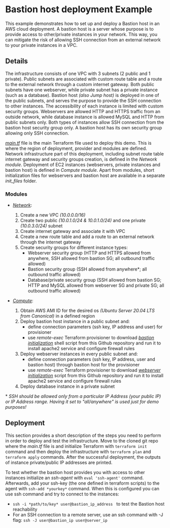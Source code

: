 # Bastion host deployment Example
This example demonstrates how to set up and deploy a Bastion host in an AWS cloud deployment. A bastion host is a server whose purpose is to provide access to other/private instances in your network. This way, you can mitigate the risk of allowing SSH connection from an external network to your private instances in a VPC. 

## Details
The infrastructure consists of one VPC with 3 subnets (2 public and 1 private). Public subnets are associated with custom route table and a route to the external network through a custom internet gateway. Both public subnets have one webserver, while private subnet has a private instance (such as a database). Bastion host *(also Jump host)* is deployed in one of the public subnets, and serves the purpose to provide the SSH connection to other instances. The accessibility of each instance is limited with custom security groups. Webservers are allowed HTTP and HTTPS traffic from an outside network, while database instance is allowed MySQL and HTTP from public subnets only. Both types of instances allow SSH connection from the bastion host security group only. A bastion host has its own security group allowing only SSH connection.

[*main.tf*](https://github.com/MihaMarkocic/cloudservices/blob/master/AWS/bastion_host/main.tf) file is the main Terraform file used to deploy this demo. This is where the region of deployment, provider and modules are defined. Network infrastructure part of this deployment, including subnet route table internet gateway and security groups creation, is defined in the *Network module*. Deployment of EC2 instances (webservers, private instances and bastion host) is defined in *Compute module*. Apart from modules, short initialization files for webservers and bastion host are available in a separate *init_files* folder.

### Modules
- [*Network*](https://github.com/MihaMarkocic/cloudservices/tree/master/AWS/bastion_host/modules/network):
    1. Create a new VPC *(10.0.0.0/16)*
    2. Create two public *(10.0.1.0/24 & 10.0.1.0/24)* and one private *(10.0.3.0/24)* subnet
    3. Create internet gateway and associate it with VPC
    4. Create a new route table and add a route to an external network through the internet gateway
    5. Create security groups for different instance types: 
        - Webserver security group (HTTP and HTTPS allowed from anywhere, SSH allowed from bastion SG; all outbound traffic allowed)
        - Bastion security group (SSH allowed from anywhere*; all outbound traffic allowed)
        - Database/private security group (SSH allowed from bastion SG; HTTP and MySQL allowed from webserver SG and private SG; all outbound traffic allowed)


- [*Compute*](https://github.com/MihaMarkocic/cloudservices/tree/master/AWS/bastion_host/modules/compute):
    1. Obtain AWS AMI ID for the desired os *(Ubuntu Server 20.04 LTS from Canonical)* in a defined region
    2. Deploy bastion host instance in a public subnet and:
        - define connection parameters (ssh key, IP address and user) for provisioner
        - use *remote-exec* Terraform provisioner to download [*bastion initialization*](https://github.com/MihaMarkocic/cloudservices/blob/master/AWS/bastion_host/init_files/bastion_init.sh) shell script from this Github repository and run it to install apache2 service and configure firewall rules 
    2. Deploy webserver instances in every public subnet and:
        - define connection parameters (ssh key, IP address, user and bastion host) through bastion host for the provisioner
        - use *remote-exec* Terraform provisioner to download [*webserver initialization*](https://github.com/MihaMarkocic/cloudservices/blob/master/AWS/bastion_host/init_files/webserver_init.sh) script from this Github repository and run it to install apache2 service and configure firewall rules
    3. Deploy database instance in a private subnet

\* *SSH should be allowed only from a particular IP Address (your public IP) or IP Address range. Having it set to "all/anywhere" is used just for demo purposes!*

## Deployment
This section provides a short description of the steps you need to perform in order to deploy and test the infrastructure. Move to the cloned git repo where the *main.tf* file is and initialize Terraform with `terraform init` command and then deploy the infrastructure with `terraform plan` and `terraform apply` commands. After the successful deployment, the outputs of instance private/public IP addresses are printed.

To test whether the bastion host provides you with access to other instances initialize an *ssh-agent* with `eval 'ssh-agent'` command. Afterwards, add your ssh-key (the one defined in terraform scripts) to the agent with `ssh-add *yourkey*` command. When this is configured you can use ssh command and try to connect to the instances:
- `ssh -i *path/to/key* user@bastion_ip_address ` to test the Bastion host reachability
- For an SSH connection to a remote server, use an ssh command with -J flag: `ssh -J user@bastion_ip user@server_ip` 

